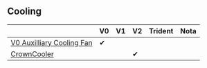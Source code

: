 ## Cooling

|                                                                                | V0                                                            | V1  | V2  | Trident | Nota |
| ------------------------------------------------------------------------------ | ------------------------------------------------------------- | --- | --- | ------- | ---- |
| [V0 Auxilliary Cooling Fan](https://github.com/JackJack3231/V0-Auxilliary-Fan) | ✔                                                             |     |     |         |      |
| [CrownCooler](https://github.com/sneakytreesnake/CrownCooler) |     |     | ✔       |      |      
